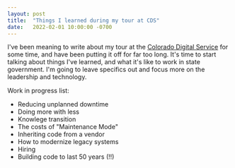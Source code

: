 ```yaml
---
layout: post
title:  "Things I learned during my tour at CDS"
date:   2022-02-01 10:00:00 -0700
---
```

I've been meaning to write about my tour at the [Colorado Digital Service](https://colorado.gov/digitalservice) for some time, and have been putting it off for far too long. It's time to start talking about things I've learned, and what it's like to work in state government. I'm going to leave specifics out and focus more on the leadership and technology. 

Work in progress list:
* Reducing unplanned downtime
* Doing more with less
* Knowlege transition
* The costs of "Maintenance Mode"
* Inheriting code from a vendor
* How to modernize legacy systems
* Hiring
* Building code to last 50 years (!!)
